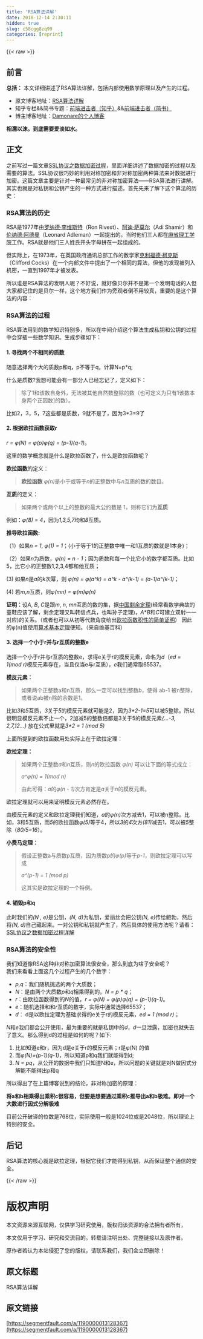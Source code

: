 ```yaml
---
title: 'RSA算法详解' 
date: 2018-12-14 2:30:11
hidden: true
slug: c58cgg8zq99
categories: [reprint]
---
```


{{< raw >}}

                    
<h2 id="articleHeader0">前言</h2>
<p><strong>总括：</strong> 本文详细讲述了RSA算法详解，包括内部使用数学原理以及产生的过程。</p>
<ul>
<li>原文博客地址：<a href="http://blog.damonare.cn/2017/12/31/RSA%E7%AE%97%E6%B3%95%E8%AF%A6%E8%A7%A3/#more" rel="nofollow noreferrer" target="_blank">RSA算法详解</a>
</li>
<li>知乎专栏&amp;&amp;简书专题：<a href="https://zhuanlan.zhihu.com/damonare" rel="nofollow noreferrer" target="_blank">前端进击者（知乎）</a>&amp;&amp;<a href="http://www.jianshu.com/collection/bbaa63e264f5" rel="nofollow noreferrer" target="_blank">前端进击者（简书）</a>
</li>
<li>博主博客地址：<a href="http://damonare.cn" rel="nofollow noreferrer" target="_blank">Damonare的个人博客</a>
</li>
</ul>
<p><strong>相濡以沫。到底需要爱淡如水。</strong></p>
<h2 id="articleHeader1">正文</h2>
<p>之前写过一篇文章<a href="http://blog.damonare.cn/2017/12/29/SSL%E5%8D%8F%E8%AE%AE%E4%B9%8B%E6%95%B0%E6%8D%AE%E5%8A%A0%E5%AF%86%E8%BF%87%E7%A8%8B%E8%AF%A6%E8%A7%A3/#more" rel="nofollow noreferrer" target="_blank">SSL协议之数据加密过程</a>，里面详细讲述了数据加密的过程以及需要的算法。SSL协议很巧妙的利用对称加密和非对称加密两种算法来对数据进行加密。这篇文章主要是针对一种最常见的非对称加密算法——RSA算法进行讲解。其实也就是对私钥和公钥产生的一种方式进行描述。首先先来了解下这个算法的历史：</p>
<h3 id="articleHeader2">RSA算法的历史</h3>
<p>RSA是1977年由<a href="https://zh.wikipedia.org/wiki/%E7%BD%97%E7%BA%B3%E5%BE%B7%C2%B7%E6%9D%8E%E7%BB%B4%E6%96%AF%E7%89%B9" rel="nofollow noreferrer" target="_blank">罗纳德·李维斯特</a>（Ron Rivest）、<a href="https://zh.wikipedia.org/wiki/%E9%98%BF%E8%BF%AA%C2%B7%E8%90%A8%E8%8E%AB%E5%B0%94" rel="nofollow noreferrer" target="_blank">阿迪·萨莫尔</a>（Adi Shamir）和<a href="https://zh.wikipedia.org/wiki/%E4%BC%A6%E7%BA%B3%E5%BE%B7%C2%B7%E9%98%BF%E5%BE%B7%E6%9B%BC" rel="nofollow noreferrer" target="_blank">伦纳德·阿德曼</a>（Leonard Adleman）一起提出的。当时他们三人都在<a href="https://zh.wikipedia.org/wiki/%E9%BA%BB%E7%9C%81%E7%90%86%E5%B7%A5%E5%AD%A6%E9%99%A2" rel="nofollow noreferrer" target="_blank">麻省理工学院</a>工作。RSA就是他们三人姓氏开头字母拼在一起组成的。</p>
<p>但实际上，在1973年，在英国政府通讯总部工作的数学家<a href="https://zh.wikipedia.org/w/index.php?title=%E5%85%8B%E5%88%A9%E7%A6%8F%E5%BE%B7%C2%B7%E6%9F%AF%E5%85%8B%E6%96%AF&amp;action=edit&amp;redlink=1" rel="nofollow noreferrer" target="_blank">克利福德·柯克斯</a>（Clifford Cocks）在一个内部文件中提出了一个相同的算法，但他的发现被列入机密，一直到1997年才被发表。</p>
<p>所以谁是RSA算法的发明人呢？不好说，就好像贝尔并不是第一个发明电话的人但大家都记住的是贝尔一样，这个地方我们作为旁观者倒不用较真，重要的是这个算法的内容：</p>
<h3 id="articleHeader3">RSA算法的过程</h3>
<p>RSA算法用到的数学知识特别多，所以在中间介绍这个算法生成私钥和公钥的过程中会穿插一些数学知识。生成步骤如下：</p>
<h4>1. 寻找两个不相同的质数</h4>
<p>随意选择两个大的质数p和q，p不等于q，计算N=p*q;</p>
<p>什么是质数?我想可能会有一部分人已经忘记了，定义如下：</p>
<blockquote>除了1和该数自身外，无法被其他自然数整除的数（也可定义为只有1该数本身两个正因数]的数）。</blockquote>
<p>比如2，3，5，7这些都是质数，9就不是了，因为3*3=9了</p>
<h4>2. 根据欧拉函数获取r</h4>
<p><em>r = φ(N) = φ(p)φ(q) = (p-1)(q-1)</em>。</p>
<p>这里的数学概念就是什么是欧拉函数了，什么是欧拉函数呢？</p>
<p><strong>欧拉函数</strong>的定义：</p>
<blockquote>
<strong>欧拉函数</strong> <em>φ(n)</em>是小于或等于<em>n</em>的正整数中与<em>n</em>互质的数的数目。</blockquote>
<p><strong>互质</strong>的定义：</p>
<blockquote>如果两个或两个以上的整数的最大公约数是 1，则称它们为<strong>互质</strong>
</blockquote>
<p>例如：<em>φ(8) = 4</em>，因为<em>1,3,5,7</em>均和<em>8</em>互质。</p>
<p><strong>推导欧拉函数:</strong></p>
<p>（1）如果<em>n = 1</em>, <em>φ(1) = 1</em>；(小于等于1的正整数中唯一和1互质的数就是1本身)；</p>
<p>（2）如果<em>n</em>为质数，<em>φ(n) = n - 1</em>；因为质数和每一个比它小的数字都互质。比如5，比它小的正整数1,2,3,4都和他互质；</p>
<p>(3)  如果<em>n</em>是<em>a</em>的<em>k</em>次幂，则 <em>φ(n) =  φ(a^k)  = a^k - a^(k-1) = (a-1)a^(k-1)</em>；</p>
<p>(4)  若<em>m</em>,<em>n</em>互质，则<em>φ(mn) = φ(m)φ(n)</em></p>
<p><strong>证明：</strong>设<em>A</em>, <em>B</em>, <em>C</em>是跟<em>m</em>, <em>n</em>, <em>mn</em>互质的数的集，据<a href="https://zh.wikipedia.org/wiki/%E4%B8%AD%E5%9C%8B%E5%89%A9%E9%A4%98%E5%AE%9A%E7%90%86" rel="nofollow noreferrer" target="_blank">中国剩余定理</a>(经常看数学典故的童鞋应该了解，剩余定理又叫韩信点兵，也叫孙子定理)，<em>A</em>*<em>B</em>和<em>C</em>可建立双射一一对应)的关系。（或者也可以从初等代数角度给出<a href="https://zh.wikipedia.org/w/index.php?title=%E6%AC%A7%E6%8B%89%E5%87%BD%E6%95%B0%E7%A7%AF%E6%80%A7%E7%9A%84%E7%AE%80%E5%8D%95%E8%AF%81%E6%98%8E&amp;action=edit&amp;redlink=1" rel="nofollow noreferrer" target="_blank">欧拉函数积性的简单证明</a>） 因此的φ(n)值使用<a href="https://zh.wikipedia.org/wiki/%E7%AE%97%E8%A1%93%E5%9F%BA%E6%9C%AC%E5%AE%9A%E7%90%86" rel="nofollow noreferrer" target="_blank">算术基本定理</a>便知。（来自维基百科）</p>
<h4>3. 选择一个小于r并与r互质的整数e</h4>
<p>选择一个小于r并与r互质的整数e，求得e关于r的模反元素，命名为<em>d</em>（<em>ed = 1(mod r)</em>模反元素存在，当且仅当e与r互质），<em>e</em>我们通常取65537。</p>
<p><strong>模反元素：</strong></p>
<blockquote>如果两个正整数a和n互质，那么一定可以找到整数<em>b</em>，使得 ab-1 被n整除，或者说ab被n除的余数是1。</blockquote>
<p>比如<em>3</em>和<em>5</em>互质，<em>3</em>关于<em>5</em>的模反元素就可能是2，因为<em>3*2-1=5</em>可以被5整除。所以很明显模反元素不止一个，2加减5的整数倍都是3关于5的模反元素<em>{...-3, 2,7,12…}</em>  放在公式里就是<em>3*2 = 1 (mod 5)</em></p>
<p>上面所提到的欧拉函数用处实际上在于欧拉定理：</p>
<p><strong>欧拉定理：</strong></p>
<blockquote>如果两个正整数<em>a</em>和<em>n</em>互质，则<em>n</em>的欧拉函数 <em>φ(n)</em> 可以让下面的等式成立：<p><em>a^φ(n) = 1(mod n)</em></p>
<p>由此可得：<em>a</em>的<em>φ(n - 1)</em>次方肯定是<em>a</em>关于<em>n</em>的模反元素。</p>
</blockquote>
<p>欧拉定理就可以用来证明模反元素必然存在。</p>
<p>由模反元素的定义和欧拉定理我们知道，<em>a</em>的<em>φ(n)</em>次方减去1，可以被n整除。比如，3和5互质，而<em>5</em>的欧拉函数<em>φ(5)</em>等于4，所以<em>3</em>的<em>4</em>次方<em>(81)</em>减去1，可以被<em>5</em>整除（<em>80/5=16</em>）。</p>
<p><strong>小费马定理：</strong></p>
<blockquote>假设正整数a与质数p互质，因为质数p的<em>φ(p)</em>等于<em>p-1</em>，则欧拉定理可以写成<p><em>a^(p-1) = 1 (mod p)</em></p>
<p>这其实是欧拉定理的一个特例。</p>
</blockquote>
<h4>4. 销毁p和q</h4>
<p>此时我们的<em>(N , e)</em>是公钥，<em>(N, d)</em>为私钥，爱丽丝会把公钥<em>(N, e)</em>传给鲍勃，然后将<em>(N, d)</em>自己藏起来。一对公钥和私钥就产生了，然后具体的使用方法呢？请看：<a href="http://blog.damonare.cn/2017/12/29/SSL%E5%8D%8F%E8%AE%AE%E4%B9%8B%E6%95%B0%E6%8D%AE%E5%8A%A0%E5%AF%86%E8%BF%87%E7%A8%8B%E8%AF%A6%E8%A7%A3/#more" rel="nofollow noreferrer" target="_blank">SSL协议之数据加密过程详解</a></p>
<h3 id="articleHeader4">RSA算法的安全性</h3>
<p>我们知道像RSA这种非对称加密算法很安全，那么到底为啥子安全呢？<br>我们来看看上面这几个过程产生的几个数字：</p>
<ul>
<li>
<em>p,q</em>：我们随机挑选的两个大质数；</li>
<li>
<em>N</em>：是由两个大质数<em>p</em>和<em>q</em>相乘得到的。<em>N = p * q</em>；</li>
<li>
<em>r</em>：由欧拉函数得到的<em>N</em>的值，<em>r = φ(N) = φ(p)φ(q) = (p-1)(q-1)</em>。</li>
<li>
<em>e</em>：随机选择和和<em>r</em>互质的数字，实际中通常选择65537；</li>
<li>
<em>d</em>： d是以欧拉定理为基础求得的e关于r的模反元素，<em>ed = 1 (mod r)</em>；</li>
</ul>
<p><em>N</em>和<em>e</em>我们都会公开使用，最为重要的就是私钥中的<em>d</em>，<em>d</em>一旦泄露，加密也就失去了意义。那么得到d的过程是如何的呢？如下:</p>
<ol>
<li>比如知道e和r，因为d是e关于r的模反元素；r是φ(N) 的值</li>
<li>而<em>φ(N)=(p-1)(q-1)</em>，所以知道p和q我们就能得到d;</li>
<li>
<em>N = pq</em>，从公开的数据中我们只知道N和e，所以问题的关键就是对N做因式分解能不能得出p和q</li>
</ol>
<p>所以得出了在上篇博客说到的结论，非对称加密的原理：</p>
<p><strong>将a和b相乘得出乘积c很容易，但要是想要通过乘积c推导出a和b极难。即对一个大数进行因式分解极难</strong></p>
<p>目前公开破译的位数是768位，实际使用一般是1024位或是2048位，所以理论上特别的安全。</p>
<h2 id="articleHeader5">后记</h2>
<p>RSA算法的核心就是欧拉定理，根据它我们才能得到私钥，从而保证整个通信的安全。</p>

                
{{< /raw >}}

# 版权声明
本文资源来源互联网，仅供学习研究使用，版权归该资源的合法拥有者所有，

本文仅用于学习、研究和交流目的。转载请注明出处、完整链接以及原作者。

原作者若认为本站侵犯了您的版权，请联系我们，我们会立即删除！

## 原文标题
RSA算法详解

## 原文链接
[https://segmentfault.com/a/1190000013128367](https://segmentfault.com/a/1190000013128367)

